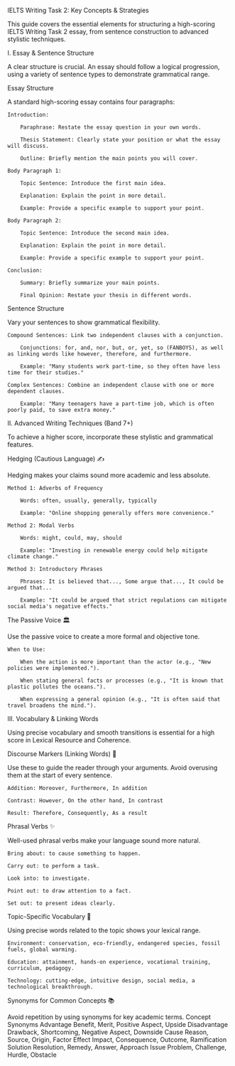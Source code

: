 IELTS Writing Task 2: Key Concepts & Strategies

This guide covers the essential elements for structuring a high-scoring IELTS Writing Task 2 essay, from sentence construction to advanced stylistic techniques.

I. Essay & Sentence Structure

A clear structure is crucial. An essay should follow a logical progression, using a variety of sentence types to demonstrate grammatical range.

Essay Structure

A standard high-scoring essay contains four paragraphs:

    Introduction:

        Paraphrase: Restate the essay question in your own words.

        Thesis Statement: Clearly state your position or what the essay will discuss.

        Outline: Briefly mention the main points you will cover.

    Body Paragraph 1:

        Topic Sentence: Introduce the first main idea.

        Explanation: Explain the point in more detail.

        Example: Provide a specific example to support your point.

    Body Paragraph 2:

        Topic Sentence: Introduce the second main idea.

        Explanation: Explain the point in more detail.

        Example: Provide a specific example to support your point.

    Conclusion:

        Summary: Briefly summarize your main points.

        Final Opinion: Restate your thesis in different words.

Sentence Structure

Vary your sentences to show grammatical flexibility.

    Compound Sentences: Link two independent clauses with a conjunction.

        Conjunctions: for, and, nor, but, or, yet, so (FANBOYS), as well as linking words like however, therefore, and furthermore.

        Example: "Many students work part-time, so they often have less time for their studies."

    Complex Sentences: Combine an independent clause with one or more dependent clauses.

        Example: "Many teenagers have a part-time job, which is often poorly paid, to save extra money."

II. Advanced Writing Techniques (Band 7+)

To achieve a higher score, incorporate these stylistic and grammatical features.

Hedging (Cautious Language) ✍️

Hedging makes your claims sound more academic and less absolute.

    Method 1: Adverbs of Frequency

        Words: often, usually, generally, typically

        Example: "Online shopping generally offers more convenience."

    Method 2: Modal Verbs

        Words: might, could, may, should

        Example: "Investing in renewable energy could help mitigate climate change."

    Method 3: Introductory Phrases

        Phrases: It is believed that..., Some argue that..., It could be argued that...

        Example: "It could be argued that strict regulations can mitigate social media's negative effects."

The Passive Voice 🏛️

Use the passive voice to create a more formal and objective tone.

    When to Use:

        When the action is more important than the actor (e.g., "New policies were implemented.").

        When stating general facts or processes (e.g., "It is known that plastic pollutes the oceans.").

        When expressing a general opinion (e.g., "It is often said that travel broadens the mind.").

III. Vocabulary & Linking Words

Using precise vocabulary and smooth transitions is essential for a high score in Lexical Resource and Coherence.

Discourse Markers (Linking Words) 🔗

Use these to guide the reader through your arguments. Avoid overusing them at the start of every sentence.

    Addition: Moreover, Furthermore, In addition

    Contrast: However, On the other hand, In contrast

    Result: Therefore, Consequently, As a result

Phrasal Verbs ✨

Well-used phrasal verbs make your language sound more natural.

    Bring about: to cause something to happen.

    Carry out: to perform a task.

    Look into: to investigate.

    Point out: to draw attention to a fact.

    Set out: to present ideas clearly.

Topic-Specific Vocabulary 🎯

Using precise words related to the topic shows your lexical range.

    Environment: conservation, eco-friendly, endangered species, fossil fuels, global warming.

    Education: attainment, hands-on experience, vocational training, curriculum, pedagogy.

    Technology: cutting-edge, intuitive design, social media, a technological breakthrough.

Synonyms for Common Concepts 📚

Avoid repetition by using synonyms for key academic terms.
Concept Synonyms
Advantage Benefit, Merit, Positive Aspect, Upside
Disadvantage Drawback, Shortcoming, Negative Aspect, Downside
Cause Reason, Source, Origin, Factor
Effect Impact, Consequence, Outcome, Ramification
Solution Resolution, Remedy, Answer, Approach
Issue Problem, Challenge, Hurdle, Obstacle
